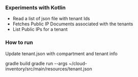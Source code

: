 ### Experiments with Kotlin

* Read a list of json file with tenant Ids
* Fetches Public IP Documents associated with the tenants
* List Public IPs for a tenant


### How to run

Update tenant.json with compartment and tenant info 

gradle build
gradle run --args  ~/cloud-inventory/src/main/resources/tenant.json
